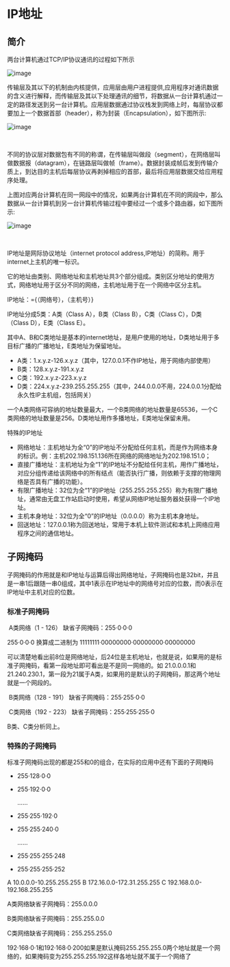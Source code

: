 # IP地址

## 简介

两台计算机通过TCP/IP协议通讯的过程如下所示

![image](https://github.com/orangehaswing/InterviewNote/blob/master/%E8%AE%A1%E7%AE%97%E6%9C%BA%E7%BD%91%E7%BB%9C/resource/201204251235454745.png?raw=true)

传输层及其以下的机制由内核提供，应用层由用户进程提供,应用程序对通讯数据的含义进行解释，而传输层及其以下处理通讯的细节，将数据从一台计算机通过一定的路径发送到另一台计算机。应用层数据通过协议栈发到网络上时，每层协议都要加上一个数据首部（header），称为封装（Encapsulation），如下图所示:

![image](https://github.com/orangehaswing/InterviewNote/blob/master/%E8%AE%A1%E7%AE%97%E6%9C%BA%E7%BD%91%E7%BB%9C/resource/201204251235468989.png?raw=true)

 

不同的协议层对数据包有不同的称谓，在传输层叫做段（segment），在网络层叫做数据报（datagram），在链路层叫做帧（frame）。数据封装成帧后发到传输介质上，到达目的主机后每层协议再剥掉相应的首部，最后将应用层数据交给应用程序处理。

上图对应两台计算机在同一网段中的情况，如果两台计算机在不同的网段中，那么数据从一台计算机到另一台计算机传输过程中要经过一个或多个路由器，如下图所示:

![image](https://github.com/orangehaswing/InterviewNote/blob/master/%E8%AE%A1%E7%AE%97%E6%9C%BA%E7%BD%91%E7%BB%9C/resource/201204251235479088.png?raw=true)

 

IP地址是网际协议地址（internet protocol address,IP地址）的简称。用于internet上主机的唯一标识。

它的地址由类别、网络地址和主机地址共3个部分组成。类别区分地址的使用方式，网络地址用于区分不同的网络，主机地址用于在一个网络中区分主机。

IP地址：={（网络号），（主机号）}

IP地址分成5类：A类（Class A），B类（Class B），C类（Class C），D类（Class D），E类（Class E）。

其中A、B和C类地址是基本的internet地址，是用户使用的地址，D类地址用于多目标广播的广播地址，E类地址为保留地址。

- A类：1.x.y.z-126.x.y.z（其中，127.0.0.1不作IP地址，用于网络内部使用）
- B类：128.x.y.z-191.x.y.z
- C类：192.x.y.z-223.x.y.z
- D类：224.x.y.z-239.255.255.255（其中，244.0.0.0不用，224.0.0.1分配给永久性IP主机组，包括网关）

一个A类网络可容纳的地址数量最大，一个B类网络的地址数量是65536，一个C类网络的地址数量是256。D类地址用作多播地址，E类地址保留未用。

特殊的IP地址

- 网络地址：主机地址为全“0”的IP地址不分配给任何主机，而是作为网络本身的标识。例：主机202.198.151.136所在网络的网络地址为202.198.151.0；
- 直接广播地址：主机地址为全“1”的IP地址不分配给任何主机，用作广播地址，对应分组传递给该网络中的所有结点（能否执行广播，则依赖于支撑的物理网络是否具有广播的功能）。
- 有限广播地址：32位为全“1”的IP地址（255.255.255.255）称为有限广播地址，通常由无盘工作站启动时使用，希望从网络IP地址服务器处获得一个IP地址。
- 主机本身地址：32位为全“0”的IP地址（0.0.0.0）称为主机本身地址。
- 回送地址：127.0.0.1称为回送地址，常用于本机上软件测试和本机上网络应用程序之间的通信地址。

## 子网掩码

子网掩码的作用就是和IP地址与运算后得出网络地址，子网掩码也是32bit，并且是一串1后跟随一串0组成，其中1表示在IP地址中的网络号对应的位数，而0表示在IP地址中主机对应的位数。

### 标准子网掩码

​	A类网络（1 - 126） 缺省子网掩码：255·0·0·0

255·0·0·0 换算成二进制为 11111111·00000000·00000000·00000000

​	可以清楚地看出前8位是网络地址，后24位是主机地址，也就是说，如果用的是标准子网掩码，看第一段地址即可看出是不是同一网络的。如 21.0.0.0.1和21.240.230.1，第一段为21属于A类，如果用的是默认的子网掩码，那这两个地址就是一个网段的。

​	B类网络（128 - 191） 缺省子网掩码：255·255·0·0

​	C类网络（192 - 223） 缺省子网掩码：255·255·255·0

 B类、C类分析同上。

### 特殊的子网掩码

​	标准子网掩码出现的都是255和0的组合，在实际的应用中还有下面的子网掩码

- 255·128·0·0

- 255·192·0·0

  ……

- 255·255·192·0

- 255·255·240·0

  ……

- 255·255·255·248

- 255·255·255·252

A 10.0.0.0-10.255.255.255
B 172.16.0.0-172.31.255.255
C 192.168.0.0-192.168.255.255

A类网络缺省子网掩码：255.0.0.0

B类网络缺省子网掩码：255.255.0.0

C类网络缺省子网掩码：255.255.255.0

192·168·0·1和192·168·0·200如果是默认掩码255.255.255.0两个地址就是一个网络的，如果掩码变为255.255.255.192这样各地址就不属于一个网络了









